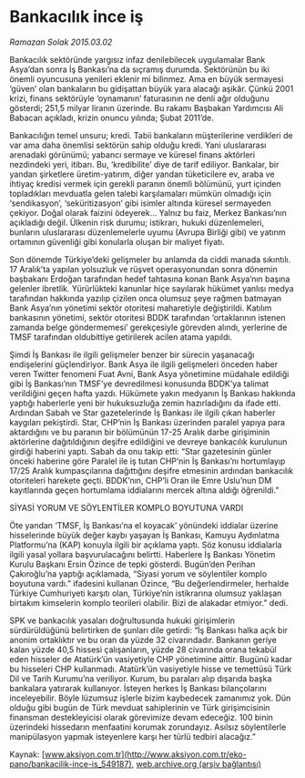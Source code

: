 # Bankacılık ince iş

*Ramazan Solak 2015.03.02*

<div class="pNewsDetailMainContent" itemprop="articleBody">
 <p>
  Bankacılık sektöründe yargısız infaz denilebilecek uygulamalar Bank Asya’dan sonra İş Bankası’na da sıçramış durumda. Sektörünün bu iki önemli oyuncusuna yenileri eklenir mi bilinmez. Ama en büyük sermayesi ‘güven’ olan bankaların bu gidişattan büyük yara alacağı aşikâr. Çünkü 2001 krizi, finans sektörüyle ‘oynamanın’ faturasının ne denli ağır olduğunu gösterdi; 251,5 milyar liranın üzerinde. Bu rakamı Başbakan Yardımcısı Ali Babacan açıkladı, krizin onuncu yılında; Şubat 2011’de.
 </p>
 <p>
  Bankacılığın temel unsuru; kredi. Tabii bankaların müşterilerine verdikleri de var ama daha önemlisi sektörün sahip olduğu kredi. Yani uluslararası arenadaki görünümü; yabancı sermaye ve küresel finans aktörleri nezdindeki yeri, itibarı. Bu, ‘kredibilite’ diye de tarif ediliyor. Bankalar, bir yandan şirketlere üretim-yatırım, diğer yandan tüketicilere ev, araba ve ihtiyaç kredisi vermek için gerekli paranın önemli bölümünü, yurt içinden topladıkları mevduatla gelen talebi karşılamaları mümkün olmadığı için ‘sendikasyon’, ‘seküritizasyon’ gibi isimler altında küresel sermayeden çekiyor. Doğal olarak faizini ödeyerek... Yalnız bu faiz, Merkez Bankası’nın açıkladığı değil. Ülkenin risk durumu; istikrarı, hukuki düzenlemeleri, bunların uluslararası düzenlemelerle uyumu (Avrupa Birliği gibi) ve yatırım ortamının güvenliği gibi konularla oluşan bir maliyet fiyatı.
 </p>
 <p>
  Son dönemde Türkiye’deki gelişmeler bu anlamda da ciddi manada sıkıntılı. 17 Aralık’ta yapılan yolsuzluk ve rüşvet operasyonundan sonra dönemin başbakanı Erdoğan tarafından hedef tahtasına konan Bank Asya’nın başına gelenler ibretlik. Yürürlükteki kanunlar hiçe sayılarak hükümet yanlısı medya tarafından hakkında yazılıp çizilen onca olumsuz şeye rağmen batmayan Bank Asya’nın yönetimi sektör otoritesi maharetiyle değiştirildi. Katılım bankasının yönetimi, sektör otoritesi BDDK tarafından ‘ortaklarının istenen zamanda belge göndermemesi’ gerekçesiyle görevden alındı, yerlerine de TMSF tarafından oldubittiye getirilerek acilen atama yapıldı.
 </p>
 <p>
  Şimdi İş Bankası ile ilgili gelişmeler benzer bir sürecin yaşanacağı endişelerini güçlendiriyor. Bank Asya ile ilgili gelişmeleri önceden haber veren Twitter fenomeni Fuat Avni, Bank Asya yönetimine müdahale edildiği gibi İş Bankası’nın TMSF’ye devredilmesi konusunda BDDK’ya talimat verildiğini geçen hafta yazdı. Hükümete yakın medyanın İş Bankası hakkında yaptığı haberlerle yeni bir hukuksuzluğa zemin hazırladığını da ifade etti. Ardından Sabah ve Star gazetelerinde İş Bankası ile ilgili çıkan haberler kaygıları pekiştirdi. Star, CHP’nin İş Bankası üzerinden paralel yapıya para aktardığını ve bu paranın bir bölümünün 17-25 Aralık darbe girişiminin aktörlerine dağıtıldığının deşifre edildiğini ve devreye bankacılık kurulunun girdiği haberini yaptı. Sabah da onu takip etti: “Star gazetesinin günler önceki haberine göre Paralel ile iş tutan CHP’nin İş Bankası’nı hortumlayıp 17/25 Aralık kumpasçılarına dağıttığını deşifre etmesinin ardından bankacılık otoriteleri harekete geçti. BDDK’nın, CHP’li Oran ile Emre Uslu’nun DM kayıtlarında geçen hortumlama iddialarını mercek altına aldığı öğrenildi.”
 </p>
 <p>
  SİYASİ YORUM VE SÖYLENTİLER KOMPLO BOYUTUNA VARDI
 </p>
 <p>
  Öte yandan ‘TMSF, İş Bankası’na el koyacak’ yönündeki iddialar üzerine hisselerinde büyük değer kaybı yaşayan İş Bankası, Kamuyu Aydınlatma Platformu’na (KAP) konuyla ilgili bir açıklama yaptı. Söz konusu iddialarla ilgili yasal yollara başvurulacağını belirtti. Haberlere İş Bankası Yönetim Kurulu Başkanı Ersin Özince de tepki gösterdi. Bugün’den Perihan Çakıroğlu’na yaptığı açıklamada, “Siyasi yorum ve söylentiler komplo boyutuna vardı.” ifadesini kullanan Özince, “Bu değerlendirmeler, herhalde Türkiye Cumhuriyeti karşıtı olan, Türkiye’nin istikrarına olumsuz yaklaşan birtakım kimselerin komplo teorileri olabilir. Bizi de alakadar etmiyor.” dedi.
 </p>
 <p>
  SPK ve bankacılık yasaları doğrultusunda hukuki girişimlerin sürdürüldüğünü belirtirken de şunları dile getirdi: “İş Bankası halka açık bir anonim ortaklıktır ve bu oran da yüzde 32 civarındadır. Bankanın geriye kalan yüzde 40,5 hissesi çalışanların, yüzde 28 civarında orana tekabül eden hisseler de Atatürk’ün vasiyetiyle CHP yönetimine aittir. Bugünü kadar bu hisseleri CHP kullanmadı. Atatürk’ün vasiyetiyle hisse ve temettüsü Türk Dil ve Tarih Kurumu’na veriliyor. Kurum, bu paraları alıp dışarıda başka bankalara yatırarak kullanıyor. İsteyen herkes İş Bankası bilançolarını inceleyebilir. Böyle lüzumsuz işlerle bizim kaybedecek zamanımız yok. Dün olduğu gibi bugün de Türk mevduat sahiplerinin ve Türk girişimcisinin finansman destekleyicisi olarak görevimize devam edeceğiz. 100 binin üzerindeki hissedarın menfaatini korumak zorundayız. Asılsız söylentilerle manipülasyon yapmak isteyenlere karşı her türlü tedbiri alacağız.”
 </p>
</div>


Kaynak: [www.aksiyon.com.tr](http://www.aksiyon.com.tr/eko-pano/bankacilik-ince-is_549187), [web.archive.org (arşiv bağlantısı)](http://web.archive.org/web/20150731013625/http://www.aksiyon.com.tr/eko-pano/bankacilik-ince-is_549187)
